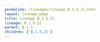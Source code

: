 ```yaml
---
permalink: /lineages/lineage_B.1.5.21.html
layout: lineage_page
title: Lineage B.1.5.21
lineage: B.1.5.21
parent: B.1.5
children: ['B.1.5.21']
---
```

